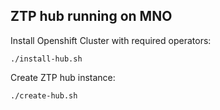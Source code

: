 ## ZTP hub running on MNO

Install Openshift Cluster with required operators:
```shell
./install-hub.sh
```

Create ZTP hub instance:

```shell
./create-hub.sh
```


